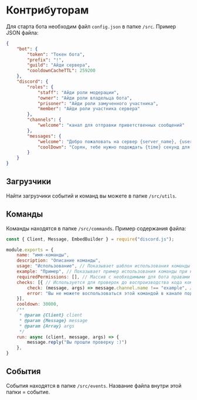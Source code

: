 # Контрибуторам

Для старта бота необходим файл `config.json` в папке `/src`. Пример JSON файла:

```json
{
    "bot": {
        "token": "Токен бота",
        "prefix": "!",
        "guild": "Айди сервера",
        "cooldownCacheTTL": 259200
    },
    "discord": {
        "roles": {
            "staff": "Айди роли модерации",
            "owner": "Айди роли владельца бота",
            "prisoner": "Айди роли замученного участника",
            "member": "Айди роли участника сервера"
        },
        "channels": {
            "welcome": "канал для отправки приветственных сообщений"
        },
        "messages": {
            "welcome": "Добро пожаловать на сервер {server_name}, {user_ping}!",
            "coolDown": "Сорян, тебе нужно подождать {time} секунд для повторного воспроизводства команды."
        }
    }
}
```

## Загрузчики

Найти загрузчики событий и команд вы можете в папке `/src/utils`.

## Команды

Команды находятся в папке `/src/commands`. Пример содержания файла:

```js
const { Client, Message, EmbedBuilder } = require("discord.js");

module.exports = {
    name: "имя-команды",
    description: "Описание команды",
    usage: "Использование", // Показывает шаблон использования команды при написании !help (!пример <user> <message>)
    example: "Пример", // Показывает пример использования команды при написании !help (!пример @Wumpus#0000 test)
    requiredPermissions: [], // Массив с необходимыми для бота правами для использования "MANAGE_MESSAGES" и т.д.
    checks: [{ // Используется для проверок до воспроизводства кода команды, Это пример при котором пользователю не дают воспользоваться командой в определённом канале
        check: (message, args) => message.channel.name !== "example", // проверка должна вывести true или false. Аргементы, которые есть это message и args.
        error: "Вы не можете воспользоваться этой командой в канале под названием example" // Отвечает пользователю если проверка прошла неудачно.
    }],
    cooldown: 30000,
    /**
     * @param {Client} client 
     * @param {Message} message 
     * @param {Array} args 
     */
    run: async (client, message, args) => {
        message.reply("Вы прошли проверку :)")
    },
}
```

## События

События находятся в папке `/src/events`. Название файла внутри этой папки = событие.